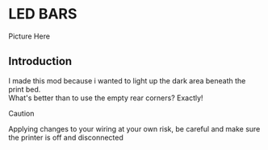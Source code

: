 <h1>LED BARS</h1>
Picture Here

<h2>Introduction</h2>
<p>I made this mod because i wanted to light up the dark area beneath the print bed.</br>
What's better than to use the empty rear corners? Exactly!</p>


> [!CAUTION]
> Applying changes to your wiring at your own risk, be careful and make sure the printer is off and disconnected
